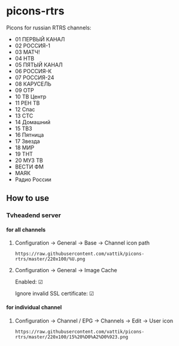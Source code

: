 # picons-rtrs

Picons for russian RTRS channels:
- 01 ПЕРВЫЙ КАНАЛ
- 02 РОССИЯ-1
- 03 МАТЧ!
- 04 НТВ
- 05 ПЯТЫЙ КАНАЛ
- 06 РОССИЯ-К
- 07 РОССИЯ-24
- 08 КАРУСЕЛЬ
- 09 ОТР
- 10 ТВ Центр
- 11 РЕН ТВ
- 12 Спас
- 13 СТС
- 14 Домашний
- 15 ТВ3
- 16 Пятница
- 17 Звезда
- 18 МИР
- 19 ТНТ
- 20 МУЗ ТВ
- ВЕСТИ ФМ
- МАЯК
- Радио России

## How to use

### Tvheadend server

#### for all channels

1. Configuration → General → Base → Channel icon path

    ```
    https://raw.githubusercontent.com/vattik/picons-rtrs/master/220x100/%U.png
    ```

2. Configuration → General → Image Cache

    Enabled: &#9745;

    Ignore invalid SSL certificate: &#9745;

#### for individual channel

1. Configuration → Channel / EPG → Channels → Edit → User icon

    ```
    https://raw.githubusercontent.com/vattik/picons-rtrs/master/220x100/15%20%D0%A2%D0%923.png
    ```
